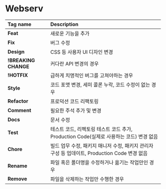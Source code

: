 # Webserv

| Tag name           | Description |
|:-------------------|:------------|
|**Feat**            |새로운 기능을 추가|
|**Fix**             |버그 수정|
|**Design**          |CSS 등 사용자 UI 디자인 변경|
|**!BREAKING CHANGE**|커다란 API 변경의 경우|
|**!HOTFIX**         |급하게 치명적인 버그를 고쳐야하는 경우|
|**Style**           |코드 포맷 변경, 세미 콜론 누락, 코드 수정이 없는 경우|
|**Refactor**        |프로덕션 코드 리팩토링|
|**Comment**         |필요한 주석 추가 및 변경|
|**Docs**            |문서 수정|
|**Test**            |테스트 코드, 리펙토링 테스트 코드 추가, Production Code(실제로 사용하는 코드) 변경 없음|
|**Chore**           |빌드 업무 수정, 패키지 매니저 수정, 패키지 관리자 구성 등 업데이트, Production Code 변경 없음|
|**Rename**          |파일 혹은 폴더명을 수정하거나 옮기는 작업만인 경우|
|**Remove**          |파일을 삭제하는 작업만 수행한 경우|

<!-- 
// 서버, 로케이션 스트링 넣음
// 열린괄호 넣으면 열린괄호 넣음
// 닫힌괄호 받으면 열린괄호 뺌

// 플래그
// 서버, 로케이션, 카운트
// 의사코드
// 서버를 넣을떄 : 서버를 만나면 서버플래그랑 로케이션플래그 검사한 후 서버 스트링을 스택에 넣고 카운트를 올린다. 플래그를 서버로 바꾼다
// 로케이션을 넣을때 : 로케이션을 만나면 서버플래그랑 로케이션플래그를 검사한 후 로케이션 스트링을 스택에 넣고 카운트를 올린다 플래그를 로케이션으로 바꾼다
// 열린괄호를 만나면 열린괄호를 스택에 넣는다.
// 닫힌괄호를 만나면 열린괄호 - 스트링 순서를 맞추어서 스택에서 뺀다. 카운트를 내린다. 플래그를 끈다. 
// 다 읽었을때 카운트가 남아 있으면 에러
// 카운트가 0일때 스택이 비어있지 않으면 에러

// ;룰 끝 
//find로 ;을 찾는다. 못찾으면 에러
//;뒤에 널문자랑 닫는 괄호문자가 아니면 에러

//서버 안에 서버  서버가 꺼져있는지
//로케이션 안에 서버 로케이션이 켜져있는지 

//로케이션 안에 로케이션 로케이션이 꺼져있는지 
//서버 밖에 로케이션 서버가 꺼져있는지 

// server 조건식인 경우
// if (serverFlag == on)
//  '{' 시작전에 문자열이 들어온다 -> error

// if (lacationFlag == on)
//  '{' 시작전에 문자열이 들어온다 -> path
// location 조건식인 경우

// location 조건식인 경우
// if (location == on)
// 문자열이 있어야 하나??  

// 로케이션 path 저장하는 기능 추가해야함
// 키벨류 집어넣을떄 세미콜론 처리 
// 서버 저장하는 자료구조 맵으로 변경 -> 이유 ) 어차피 ip주소로 찾아야하는데 map이 효율적임
//



/*
"asdfadsf" >  
            path path상태이거나 로케이션 상태일때 path로 바꿈
            key key상태일 때는 키로 받고 value 로 변경
            value는 value 상태일때만 받고 value로 바꿈

"server"  서버상태로 시작

"location" 키상태, 세미콜론상태일 경우 로케이션 상태로 변경

"{" path상태랑 서버상태일 경우  키로 변경 

"}" 세미콜론일때 닫는괄호로 바꾸고 

";" value 세미콜론상태로 변경
*/


//path없는거 체크못함
// 검사할때 server 블록이랑 loaction블록은 스택으로 검사
// 검사할때 ;중복이랑 path 없는거 key나 밸류 한가지만 들어오는 거 검사못함
--> 

<!-- 세미콜론 뒤에 오면 안되는 토큰
서버			   o
로케이션			o
여는 괄호 			o
닫는 괄호			o
키		          o -->
<!-- 
반복문
1번조건 -> 앞뒤에 똑같은 숫자 에러, 7다음에 6에러

예외사항
    5 닫는괄호
    8 밸류 
    3 패스 

2번조건 -> 스택에 푸시 팝
    푸시
    1 서버
    2 로케이션
    4 여는괄호
    팝
    5 닫는괄호 -->
<!-- // to do  ##########################################################################3 -->
    
<!-- 밸류	           x -->
<!-- 세미클론	        x -->